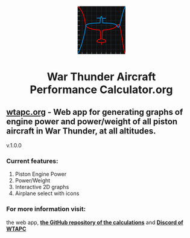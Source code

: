 

<div align="center">
<img width="128px" height="128px" src="static/images/WTAPC_logo_1280.png">
<h1>War Thunder Aircraft<br>Performance Calculator.org</h1>
</div>

[**wtapc.org**](https://www.wtapc.org) - Web app for generating graphs of engine power and power/weight of all piston aircraft in War Thunder, at all altitudes.
---
v.1.0.0
<h3>Current features:</h3>
<ol>
<li>Piston Engine Power</li>
<li>Power/Weight</li>
<li>Interactive 2D graphs</li>
<li>Airplane select with icons</li>
</ol>

<h3>For more information visit:</h3>

the web app, [**the GitHub repository of the calculations**][1] and [**Discord of WTAPC**][2]

<h1 align="left"></h1>

[1]: https://github.com/Alpakinator/wt-aircraft-performance-calculator
[2]: https://discord.gg/6F7ZRk3zJG